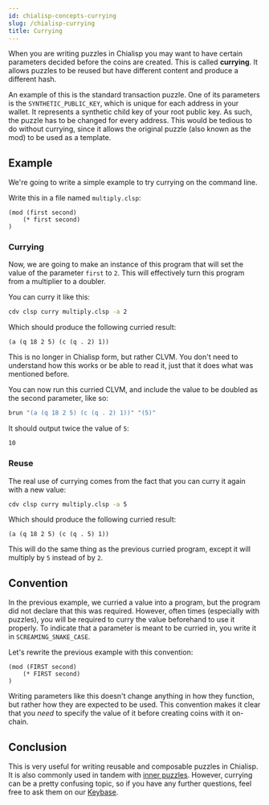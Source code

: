 ```yaml
---
id: chialisp-concepts-currying
slug: /chialisp-currying
title: Currying
---
```


When you are writing puzzles in Chialisp you may want to have certain parameters decided before the coins are created. This is called **currying**. It allows puzzles to be reused but have different content and produce a different hash.

An example of this is the standard transaction puzzle. One of its parameters is the `SYNTHETIC_PUBLIC_KEY`, which is unique for each address in your wallet. It represents a synthetic child key of your root public key. As such, the puzzle has to be changed for every address. This would be tedious to do without currying, since it allows the original puzzle (also known as the mod) to be used as a template.

## Example

We're going to write a simple example to try currying on the command line.

Write this in a file named `multiply.clsp`:

```chialisp title="multiply.clsp"
(mod (first second)
    (* first second)
)
```

### Currying

Now, we are going to make an instance of this program that will set the value of the parameter `first` to `2`. This will effectively turn this program from a multiplier to a doubler.

You can curry it like this:

```bash
cdv clsp curry multiply.clsp -a 2
```

Which should produce the following curried result:

```chialisp
(a (q 18 2 5) (c (q . 2) 1))
```

This is no longer in Chialisp form, but rather CLVM. You don't need to understand how this works or be able to read it, just that it does what was mentioned before.

You can now run this curried CLVM, and include the value to be doubled as the second parameter, like so:

```bash
brun "(a (q 18 2 5) (c (q . 2) 1))" "(5)"
```

It should output twice the value of `5`:

```chialisp
10
```

### Reuse

The real use of currying comes from the fact that you can curry it again with a new value:

```bash
cdv clsp curry multiply.clsp -a 5
```

Which should produce the following curried result:

```chialisp
(a (q 18 2 5) (c (q . 5) 1))
```

This will do the same thing as the previous curried program, except it will multiply by `5` instead of by `2`.

## Convention

In the previous example, we curried a value into a program, but the program did not declare that this was required. However, often times (especially with puzzles), you will be required to curry the value beforehand to use it properly. To indicate that a parameter is meant to be curried in, you write it in `SCREAMING_SNAKE_CASE`.

Let's rewrite the previous example with this convention:

```chialisp title="multiply.clsp"
(mod (FIRST second)
    (* FIRST second)
)
```

Writing parameters like this doesn't change anything in how they function, but rather how they are expected to be used. This convention makes it clear that you _need_ to specify the value of it before creating coins with it on-chain.

## Conclusion

This is very useful for writing reusable and composable puzzles in Chialisp. It is also commonly used in tandem with [inner puzzles](/guides/chialisp-inner-puzzles). However, currying can be a pretty confusing topic, so if you have any further questions, feel free to ask them on our [Keybase](https://keybase.io/team/chia_network.public).

